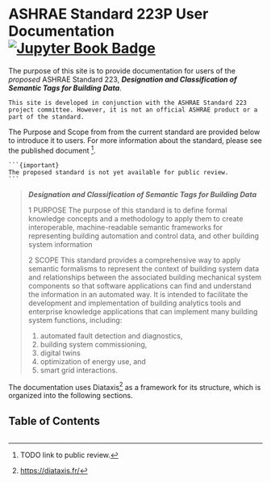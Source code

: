 # ASHRAE Standard 223P User Documentation [![Jupyter Book Badge](https://jupyterbook.org/badge.svg)](https://open223.github.io/docs.open223.info/)

The purpose of this site is to provide documentation for users of the *proposed* ASHRAE Standard 223, ***Designation and Classification of Semantic Tags for Building Data***.

```{note}
This site is developed in conjunction with the ASHRAE Standard 223 project committee. However, it is not an official ASHRAE product or a part of the standard.
```

The Purpose and Scope from from the current standard are provided below to introduce it to users. For more information about the standard, please see the published document [^1].

[^1]: TODO link to public review.

````{margin}
```{important}
The proposed standard is not yet available for public review.
```
````

> ***Designation and Classification of Semantic Tags for Building Data***
>
>1 PURPOSE
The purpose of this standard is to define formal knowledge concepts and a methodology to apply them to create interoperable, machine-readable semantic frameworks for representing building automation and control data, and other building system information
>
>2 SCOPE
This standard provides a comprehensive way to apply semantic formalisms to represent the context of building system data and relationships between the associated building mechanical system components so that software applications can find and understand the information in an automated way. It is intended to facilitate the development and implementation of building analytics tools and enterprise knowledge applications that can implement many building system functions, including:
>1. automated fault detection and diagnostics,
>2. building system commissioning,
>3. digital twins
>4. optimization of energy use, and
>5. smart grid interactions.

The documentation uses Diataxis[^2] as a framework for its structure, which is organized into the following sections.

[^2]: https://diataxis.fr/

## Table of Contents
```{tableofcontents}
```
